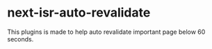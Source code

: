 # next-isr-auto-revalidate
This plugins is made to help auto revalidate important page below 60 seconds.
